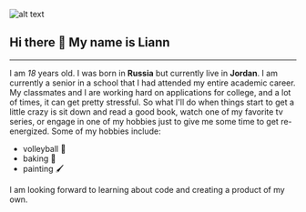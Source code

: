 ![alt text](https://media.istockphoto.com/photos/green-field-panorama-and-blue-sky-with-white-clouds-picture-id1051151544?k=20&m=1051151544&s=612x612&w=0&h=8srfspCQbG0MQpAvJCnQgs2x6kCMXogR1NjHXgM2vnw=)

## Hi there 👋 My name is Liann 
---
I am _18_ years old. I was born in __Russia__ but currently live in __Jordan__. I am currently a senior in a school that I had attended my entire academic career. My classmates and I are working hard on applications for college, and a lot of times, it can get pretty stressful. So what I'll do when things start to get a little crazy is sit down and read a good book, watch one of my favorite tv series, or engage in one of my hobbies just to give me some time to get re-energized.  Some of my hobbies include:
+ volleyball :volleyball:
+ baking :cookie:
+ painting :paintbrush:

I am looking forward to learning about code and creating a product of my own.  
<!--
**liannkhaleel/liannkhaleel** is a ✨ _special_ ✨ repository because its `README.md` (this file) appears on your GitHub profile.

Here are some ideas to get you started:

- 🔭 I’m currently working on ...
- 🌱 I’m currently learning ...
- 👯 I’m looking to collaborate on ...
- 🤔 I’m looking for help with ...
- 💬 Ask me about ...
- 📫 How to reach me: ...
- 😄 Pronouns: ...
- ⚡ Fun fact: ...
-->
